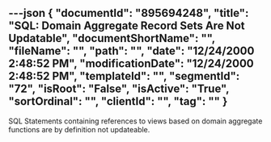 ---json
{
  "documentId": "895694248",
  "title": "SQL: Domain Aggregate Record Sets Are Not Updatable",
  "documentShortName": "",
  "fileName": "",
  "path": "",
  "date": "12/24/2000 2:48:52 PM",
  "modificationDate": "12/24/2000 2:48:52 PM",
  "templateId": "",
  "segmentId": "72",
  "isRoot": "False",
  "isActive": "True",
  "sortOrdinal": "",
  "clientId": "",
  "tag": ""
}
---

SQL Statements containing references to views based on domain aggregate functions are by definition not updateable.
